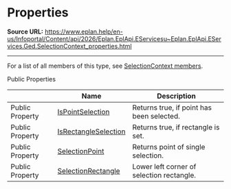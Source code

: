 # Properties

**Source URL:** https://www.eplan.help/en-us/Infoportal/Content/api/2026/Eplan.EplApi.EServicesu~Eplan.EplApi.EServices.Ged.SelectionContext_properties.html

---

For a list of all members of this type, see [SelectionContext members](Eplan.EplApi.EServicesu~Eplan.EplApi.EServices.Ged.SelectionContext_members.html).

Public Properties

|  | Name | Description |
| --- | --- | --- |
| Public Property | [IsPointSelection](Eplan.EplApi.EServicesu~Eplan.EplApi.EServices.Ged.SelectionContext~IsPointSelection.html) | Returns true, if point has been selected. |
| Public Property | [IsRectangleSelection](Eplan.EplApi.EServicesu~Eplan.EplApi.EServices.Ged.SelectionContext~IsRectangleSelection.html) | Returns true, if rectangle is set. |
| Public Property | [SelectionPoint](Eplan.EplApi.EServicesu~Eplan.EplApi.EServices.Ged.SelectionContext~SelectionPoint.html) | Returns point of single selection. |
| Public Property | [SelectionRectangle](Eplan.EplApi.EServicesu~Eplan.EplApi.EServices.Ged.SelectionContext~SelectionRectangle.html) | Lower left corner of selection rectangle. |


